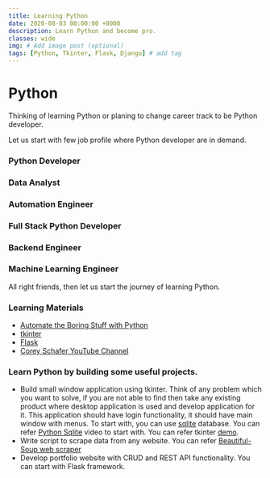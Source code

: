 ```yaml
---
title: Learning Python
date: 2020-08-03 00:00:00 +0000
description: Learn Python and become pro.
classes: wide
img: # Add image post (optional)
tags: [Python, Tkinter, Flask, Django] # add tag
---
```

# Python
Thinking of learning Python or planing to change career track to be Python developer. 

Let us start with few job profile where Python developer are in demand.

### Python Developer
### Data Analyst
### Automation Engineer
### Full Stack Python Developer
### Backend Engineer
### Machine Learning Engineer

All right friends, then let us start the journey of learning Python.  

### Learning Materials
*  [Automate the Boring Stuff with Python](https://automatetheboringstuff.com/)
*  [tkinter](https://www.python-course.eu/python_tkinter.php)
*  [Flask](https://blog.miguelgrinberg.com/post/the-flask-mega-tutorial-part-i-hello-world)
*  [Corey Schafer YouTube Channel](https://www.youtube.com/user/schafer5)

### Learn Python by building some useful projects.
*  Build small window application using tkinter. Think of any problem which you want to solve, if you are not able to find then take any existing product where desktop application is used and develop application for it. This application should have login functionality, it should have main window with menus. To start with, you can use [sqlite](https://www.sqlite.org/index.html) database. You can refer [Python Sqlite](https://www.youtube.com/watch?v=pd-0G0MigUA) video to start with.
You can refer tkinter [demo](https://github.com/rajnathsah/tkinterwindowapp).
*  Write script to scrape data from any website. You can refer [Beautiful-Soup web scraper](https://realpython.com/beautiful-soup-web-scraper-python/)
*  Develop portfolio website with CRUD and REST API functionality. You can start with Flask framework.

